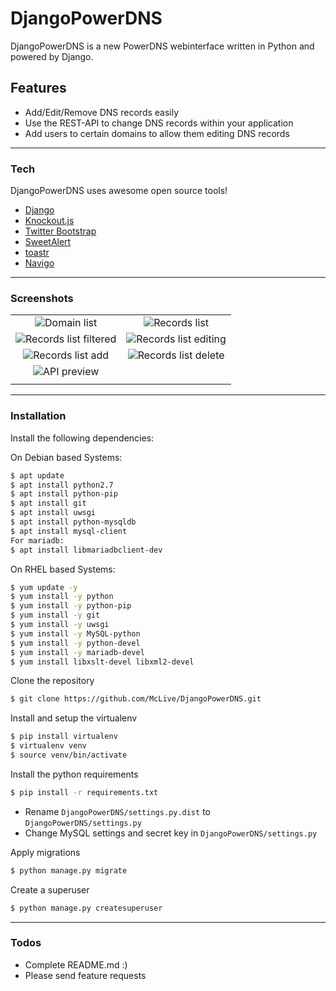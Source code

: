 # DjangoPowerDNS

DjangoPowerDNS is a new PowerDNS webinterface written in Python and powered by Django.


## Features

  - Add/Edit/Remove DNS records easily
  - Use the REST-API to change DNS records within your application
  - Add users to certain domains to allow them editing DNS records

___

### Tech

DjangoPowerDNS uses awesome open source tools!

* [Django](https://www.djangoproject.com/)
* [Knockout.js](http://knockoutjs.com/)
* [Twitter Bootstrap](http://getbootstrap.com/)
* [SweetAlert](https://sweetalert.js.org/)
* [toastr](https://github.com/CodeSeven/toastr)
* [Navigo](https://github.com/krasimir/navigo)

___

### Screenshots

|  |   |
|:-------------:|:-------------:|
|![Domain list](https://share.aljaxus.eu/2019-07-22/12%3A11%3A31am-20190722010520.png "Domain list")|![Records list](https://share.aljaxus.eu/2019-07-22/12%3A11%3A31am-20190722010707.png "Records list")|
|![Records list filtered](https://share.aljaxus.eu/2019-07-22/12%3A11%3A31am-20190722010719.png "Records list filtered")|![Records list editing](https://share.aljaxus.eu/2019-07-22/12%3A11%3A31am-20190722010732.png "Records list editing")|
|![Records list add](https://share.aljaxus.eu/2019-07-22/12%3A11%3A31am-20190722010743.png "Records list add")|![Records list delete](https://share.aljaxus.eu/2019-07-22/12%3A11%3A31am-20190722010944.png "Records list delete")|
|![API preview](https://share.aljaxus.eu/2019-07-22/12%3A11%3A31am-20190722010913.png "API preview")||
|  |   |

___

### Installation
Install the following dependencies:

On Debian based Systems:
```sh
$ apt update
$ apt install python2.7
$ apt install python-pip
$ apt install git
$ apt install uwsgi
$ apt install python-mysqldb
$ apt install mysql-client
For mariadb:
$ apt install libmariadbclient-dev
```

On RHEL based Systems: 
```sh
$ yum update -y
$ yum install -y python
$ yum install -y python-pip
$ yum install -y git
$ yum install -y uwsgi
$ yum install -y MySQL-python
$ yum install -y python-devel
$ yum install -y mariadb-devel
$ yum install libxslt-devel libxml2-devel
```

Clone the repository
```sh
$ git clone https://github.com/McLive/DjangoPowerDNS.git
```

Install and setup the virtualenv
```sh
$ pip install virtualenv
$ virtualenv venv
$ source venv/bin/activate
```

Install the python requirements
```sh
$ pip install -r requirements.txt
```

* Rename `DjangoPowerDNS/settings.py.dist` to `DjangoPowerDNS/settings.py`
* Change MySQL settings and secret key in `DjangoPowerDNS/settings.py`

Apply migrations
```sh
$ python manage.py migrate
```

Create a superuser
```sh
$ python manage.py createsuperuser
```

___


### Todos

 - Complete README.md :)
 - Please send feature requests
